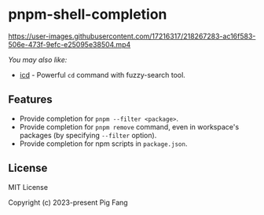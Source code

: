 # pnpm-shell-completion

https://user-images.githubusercontent.com/17216317/218267283-ac16f583-506e-473f-9efc-e25095e38504.mp4

_You may also like:_

- [icd](https://github.com/g-plane/icd) - Powerful `cd` command with fuzzy-search tool.

## Features

- Provide completion for `pnpm --filter <package>`.
- Provide completion for `pnpm remove` command, even in workspace's packages (by specifying `--filter` option).
- Provide completion for npm scripts in `package.json`.

## License

MIT License

Copyright (c) 2023-present Pig Fang

